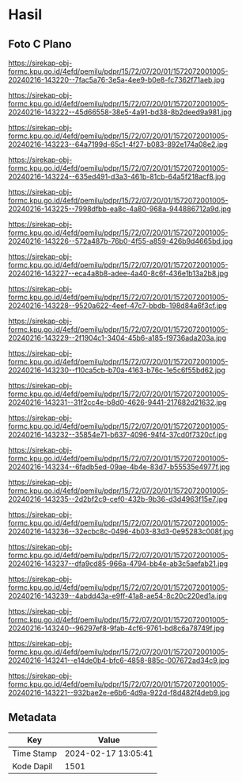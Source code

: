 # Hasil

## Foto C Plano

https://sirekap-obj-formc.kpu.go.id/4efd/pemilu/pdpr/15/72/07/20/01/1572072001005-20240216-143220--7fac5a76-3e5a-4ee9-b0e8-fc7362f71aeb.jpg

https://sirekap-obj-formc.kpu.go.id/4efd/pemilu/pdpr/15/72/07/20/01/1572072001005-20240216-143222--45d66558-38e5-4a91-bd38-8b2deed9a981.jpg

https://sirekap-obj-formc.kpu.go.id/4efd/pemilu/pdpr/15/72/07/20/01/1572072001005-20240216-143223--64a7199d-65c1-4f27-b083-892e174a08e2.jpg

https://sirekap-obj-formc.kpu.go.id/4efd/pemilu/pdpr/15/72/07/20/01/1572072001005-20240216-143224--635ed491-d3a3-461b-81cb-64a5f218acf8.jpg

https://sirekap-obj-formc.kpu.go.id/4efd/pemilu/pdpr/15/72/07/20/01/1572072001005-20240216-143225--7998dfbb-ea8c-4a80-968a-944886712a9d.jpg

https://sirekap-obj-formc.kpu.go.id/4efd/pemilu/pdpr/15/72/07/20/01/1572072001005-20240216-143226--572a487b-76b0-4f55-a859-426b9d4665bd.jpg

https://sirekap-obj-formc.kpu.go.id/4efd/pemilu/pdpr/15/72/07/20/01/1572072001005-20240216-143227--eca4a8b8-adee-4a40-8c6f-436e1b13a2b8.jpg

https://sirekap-obj-formc.kpu.go.id/4efd/pemilu/pdpr/15/72/07/20/01/1572072001005-20240216-143228--9520a622-4eef-47c7-bbdb-198d84a6f3cf.jpg

https://sirekap-obj-formc.kpu.go.id/4efd/pemilu/pdpr/15/72/07/20/01/1572072001005-20240216-143229--2f1904c1-3404-45b6-a185-f9736ada203a.jpg

https://sirekap-obj-formc.kpu.go.id/4efd/pemilu/pdpr/15/72/07/20/01/1572072001005-20240216-143230--f10ca5cb-b70a-4163-b76c-1e5c6f55bd62.jpg

https://sirekap-obj-formc.kpu.go.id/4efd/pemilu/pdpr/15/72/07/20/01/1572072001005-20240216-143231--31f2cc4e-b8d0-4626-9441-217682d21632.jpg

https://sirekap-obj-formc.kpu.go.id/4efd/pemilu/pdpr/15/72/07/20/01/1572072001005-20240216-143232--35854e71-b637-4096-94f4-37cd0f7320cf.jpg

https://sirekap-obj-formc.kpu.go.id/4efd/pemilu/pdpr/15/72/07/20/01/1572072001005-20240216-143234--6fadb5ed-09ae-4b4e-83d7-b55535e4977f.jpg

https://sirekap-obj-formc.kpu.go.id/4efd/pemilu/pdpr/15/72/07/20/01/1572072001005-20240216-143235--2d2bf2c9-cef0-432b-9b36-d3d4963f15e7.jpg

https://sirekap-obj-formc.kpu.go.id/4efd/pemilu/pdpr/15/72/07/20/01/1572072001005-20240216-143236--32ecbc8c-0496-4b03-83d3-0e95283c008f.jpg

https://sirekap-obj-formc.kpu.go.id/4efd/pemilu/pdpr/15/72/07/20/01/1572072001005-20240216-143237--dfa9cd85-966a-4794-bb4e-ab3c5aefab21.jpg

https://sirekap-obj-formc.kpu.go.id/4efd/pemilu/pdpr/15/72/07/20/01/1572072001005-20240216-143239--4abdd43a-e9ff-41a8-ae54-8c20c220ed1a.jpg

https://sirekap-obj-formc.kpu.go.id/4efd/pemilu/pdpr/15/72/07/20/01/1572072001005-20240216-143240--96297ef8-9fab-4cf6-9761-bd8c6a78749f.jpg

https://sirekap-obj-formc.kpu.go.id/4efd/pemilu/pdpr/15/72/07/20/01/1572072001005-20240216-143241--e14de0b4-bfc6-4858-885c-007672ad34c9.jpg

https://sirekap-obj-formc.kpu.go.id/4efd/pemilu/pdpr/15/72/07/20/01/1572072001005-20240216-143221--932bae2e-e6b6-4d9a-922d-f8d482f4deb9.jpg


## Metadata

| Key        | Value               |
| ---------- | ------------------- |
| Time Stamp | 2024-02-17 13:05:41 |
| Kode Dapil | 1501                |



